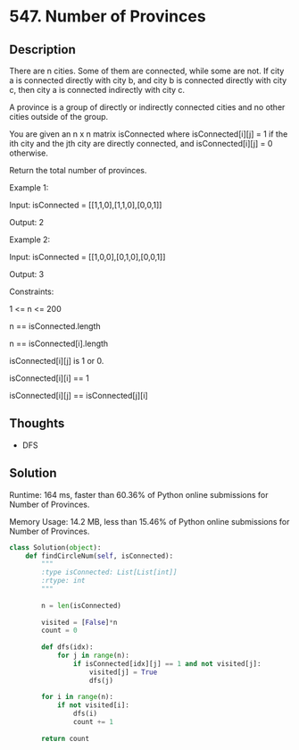 # 547. Number of Provinces

## Description

There are n cities. Some of them are connected, while some are not. If city a is connected directly with city b, and city b is connected directly with city c, then city a is connected indirectly with city c.

A province is a group of directly or indirectly connected cities and no other cities outside of the group.

You are given an n x n matrix isConnected where isConnected[i][j] = 1 if the ith city and the jth city are directly connected, and isConnected[i][j] = 0 otherwise.

Return the total number of provinces.

Example 1:

Input: isConnected = [[1,1,0],[1,1,0],[0,0,1]]

Output: 2

Example 2:

Input: isConnected = [[1,0,0],[0,1,0],[0,0,1]]

Output: 3

Constraints:

1 <= n <= 200

n == isConnected.length

n == isConnected[i].length

isConnected[i][j] is 1 or 0.

isConnected[i][i] == 1

isConnected[i][j] == isConnected[j][i]

## Thoughts

- DFS

## Solution

Runtime: 164 ms, faster than 60.36% of Python online submissions for Number of Provinces.

Memory Usage: 14.2 MB, less than 15.46% of Python online submissions for Number of Provinces.

```python
class Solution(object):
    def findCircleNum(self, isConnected):
        """
        :type isConnected: List[List[int]]
        :rtype: int
        """
        
        n = len(isConnected)
        
        visited = [False]*n
        count = 0
        
        def dfs(idx):
            for j in range(n):
                if isConnected[idx][j] == 1 and not visited[j]:
                    visited[j] = True
                    dfs(j)
        
        for i in range(n):
            if not visited[i]:
                dfs(i)
                count += 1
        
        return count
```


